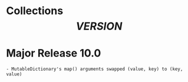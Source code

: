 # Collections $$VERSION$$

# Major Release 10.0
    - MutableDictionary's map() arguments swapped (value, key) to (key, value)